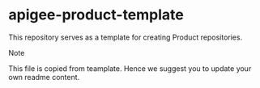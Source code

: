 # apigee-product-template
This repository serves as a template for creating Product repositories.

> [!NOTE]
> This file is copied from teamplate. Hence we suggest you to update your own readme content.
